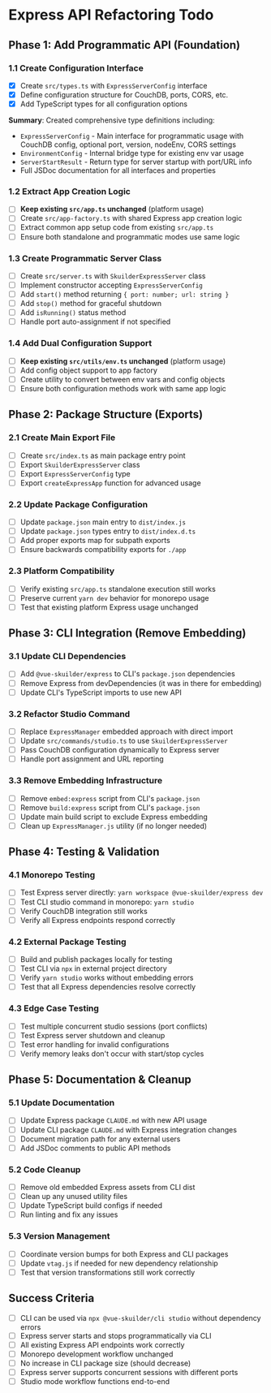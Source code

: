 # Express API Refactoring Todo

## Phase 1: Add Programmatic API (Foundation)

### 1.1 Create Configuration Interface
- [x] Create `src/types.ts` with `ExpressServerConfig` interface
- [x] Define configuration structure for CouchDB, ports, CORS, etc.
- [x] Add TypeScript types for all configuration options

**Summary**: Created comprehensive type definitions including:
- `ExpressServerConfig` - Main interface for programmatic usage with CouchDB config, optional port, version, nodeEnv, CORS settings
- `EnvironmentConfig` - Internal bridge type for existing env var usage
- `ServerStartResult` - Return type for server startup with port/URL info
- Full JSDoc documentation for all interfaces and properties

### 1.2 Extract App Creation Logic
- [ ] **Keep existing `src/app.ts` unchanged** (platform usage)
- [ ] Create `src/app-factory.ts` with shared Express app creation logic
- [ ] Extract common app setup code from existing `src/app.ts`
- [ ] Ensure both standalone and programmatic modes use same logic

### 1.3 Create Programmatic Server Class  
- [ ] Create `src/server.ts` with `SkuilderExpressServer` class
- [ ] Implement constructor accepting `ExpressServerConfig`
- [ ] Add `start()` method returning `{ port: number; url: string }`
- [ ] Add `stop()` method for graceful shutdown
- [ ] Add `isRunning()` status method
- [ ] Handle port auto-assignment if not specified

### 1.4 Add Dual Configuration Support
- [ ] **Keep existing `src/utils/env.ts` unchanged** (platform usage)
- [ ] Add config object support to app factory
- [ ] Create utility to convert between env vars and config objects
- [ ] Ensure both configuration methods work with same app logic

## Phase 2: Package Structure (Exports)

### 2.1 Create Main Export File
- [ ] Create `src/index.ts` as main package entry point
- [ ] Export `SkuilderExpressServer` class
- [ ] Export `ExpressServerConfig` type
- [ ] Export `createExpressApp` function for advanced usage

### 2.2 Update Package Configuration
- [ ] Update `package.json` main entry to `dist/index.js`
- [ ] Update `package.json` types entry to `dist/index.d.ts`
- [ ] Add proper exports map for subpath exports
- [ ] Ensure backwards compatibility exports for `./app`

### 2.3 Platform Compatibility  
- [ ] Verify existing `src/app.ts` standalone execution still works
- [ ] Preserve current `yarn dev` behavior for monorepo usage
- [ ] Test that existing platform Express usage unchanged

## Phase 3: CLI Integration (Remove Embedding)

### 3.1 Update CLI Dependencies
- [ ] Add `@vue-skuilder/express` to CLI's `package.json` dependencies
- [ ] Remove Express from devDependencies (it was in there for embedding)
- [ ] Update CLI's TypeScript imports to use new API

### 3.2 Refactor Studio Command
- [ ] Replace `ExpressManager` embedded approach with direct import
- [ ] Update `src/commands/studio.ts` to use `SkuilderExpressServer`
- [ ] Pass CouchDB configuration dynamically to Express server
- [ ] Handle port assignment and URL reporting

### 3.3 Remove Embedding Infrastructure
- [ ] Remove `embed:express` script from CLI's `package.json`
- [ ] Remove `build:express` script from CLI's `package.json`
- [ ] Update main build script to exclude Express embedding
- [ ] Clean up `ExpressManager.js` utility (if no longer needed)

## Phase 4: Testing & Validation

### 4.1 Monorepo Testing
- [ ] Test Express server directly: `yarn workspace @vue-skuilder/express dev`
- [ ] Test CLI studio command in monorepo: `yarn studio`
- [ ] Verify CouchDB integration still works
- [ ] Verify all Express endpoints respond correctly

### 4.2 External Package Testing
- [ ] Build and publish packages locally for testing
- [ ] Test CLI via `npx` in external project directory
- [ ] Verify `yarn studio` works without embedding errors
- [ ] Test that all Express dependencies resolve correctly

### 4.3 Edge Case Testing
- [ ] Test multiple concurrent studio sessions (port conflicts)
- [ ] Test Express server shutdown and cleanup
- [ ] Test error handling for invalid configurations
- [ ] Verify memory leaks don't occur with start/stop cycles

## Phase 5: Documentation & Cleanup

### 5.1 Update Documentation
- [ ] Update Express package `CLAUDE.md` with new API usage
- [ ] Update CLI package `CLAUDE.md` with Express integration changes
- [ ] Document migration path for any external users
- [ ] Add JSDoc comments to public API methods

### 5.2 Code Cleanup
- [ ] Remove old embedded Express assets from CLI dist
- [ ] Clean up any unused utility files
- [ ] Update TypeScript build configs if needed
- [ ] Run linting and fix any issues

### 5.3 Version Management
- [ ] Coordinate version bumps for both Express and CLI packages
- [ ] Update `vtag.js` if needed for new dependency relationship
- [ ] Test that version transformations still work correctly

## Success Criteria

- [ ] CLI can be used via `npx @vue-skuilder/cli studio` without dependency errors
- [ ] Express server starts and stops programmatically via CLI
- [ ] All existing Express API endpoints work correctly
- [ ] Monorepo development workflow unchanged
- [ ] No increase in CLI package size (should decrease)
- [ ] Express server supports concurrent sessions with different ports
- [ ] Studio mode workflow functions end-to-end